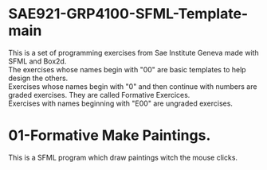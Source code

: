 # SAE921-GRP4100-SFML-Template-main  

This is a set of programming exercises from Sae Institute Geneva made with SFML and Box2d.  
The exercises whose names begin with "00" are basic templates to help design the others.  
Exercises whose names begin with "0" and then continue with numbers are graded exercises. They are called Formative Exercices.    
Exercises with names beginning with "E00" are ungraded exercises.  

# 01-Formative Make Paintings.  

This is a SFML program which draw paintings witch the mouse clicks.  

#
